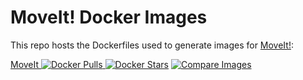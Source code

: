 # MoveIt! Docker Images
This repo hosts the Dockerfiles used to generate images for [MoveIt!](moveit.ros.org):

[MoveIt ![Docker Pulls](https://img.shields.io/docker/pulls/_/moveit.svg) ![Docker Stars](https://img.shields.io/docker/stars/_/moveit.svg)](https://registry.hub.docker.com/_/moveit/)
[![Compare Images](https://badge.imagelayers.io/moveit:latest.svg)](https://imagelayers.io/?images=moveit:indigo-moveit-core)
